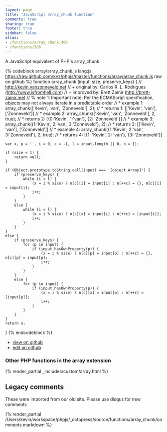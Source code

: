 ```yaml
---
layout: page
title: "JavaScript array_chunk function"
comments: true
sharing: true
footer: true
sidebar: false
alias:
- /functions/array_chunk:306
- /functions/306
---
```

<!-- Generated by Rakefile:build -->
A JavaScript equivalent of PHP's array_chunk

{% codeblock array/array_chunk.js lang:js https://raw.github.com/kvz/phpjs/master/functions/array/array_chunk.js raw on github %}
function array_chunk (input, size, preserve_keys) {
    // http://kevin.vanzonneveld.net
    // +   original by: Carlos R. L. Rodrigues (http://www.jsfromhell.com)
    // +   improved by: Brett Zamir (http://brett-zamir.me)
    // %        note 1: Important note: Per the ECMAScript specification, objects may not always iterate in a predictable order
    // *     example 1: array_chunk(['Kevin', 'van', 'Zonneveld'], 2);
    // *     returns 1: [['Kevin', 'van'], ['Zonneveld']]
    // *     example 2: array_chunk(['Kevin', 'van', 'Zonneveld'], 2, true);
    // *     returns 2: [{0:'Kevin', 1:'van'}, {2: 'Zonneveld'}]
    // *     example 3: array_chunk({1:'Kevin', 2:'van', 3:'Zonneveld'}, 2);
    // *     returns 3: [['Kevin', 'van'], ['Zonneveld']]
    // *     example 4: array_chunk({1:'Kevin', 2:'van', 3:'Zonneveld'}, 2, true);
    // *     returns 4: [{1: 'Kevin', 2: 'van'}, {3: 'Zonneveld'}]
    
    var x, p = '', i = 0, c = -1, l = input.length || 0, n = [];
    
    if (size < 1) {
        return null;
    }

    if (Object.prototype.toString.call(input) === '[object Array]') {
        if (preserve_keys) {
            while (i < l) {
                (x = i % size) ? n[c][i] = input[i] : n[++c] = {}, n[c][i] = input[i];
                i++;
            }
        }
        else {
            while (i < l) {
                (x = i % size) ? n[c][x] = input[i] : n[++c] = [input[i]];
                i++;
            }
        }
    }
    else {
        if (preserve_keys) {
            for (p in input) {
                if (input.hasOwnProperty(p)) {
                    (x = i % size) ? n[c][p] = input[p] : n[++c] = {}, n[c][p] = input[p];
                    i++;
                }
            }
        }
        else {
            for (p in input) {
                if (input.hasOwnProperty(p)) {
                    (x = i % size) ? n[c][x] = input[p] : n[++c] = [input[p]];
                    i++;
                }
            }
        }
    }
    return n;
}
{% endcodeblock %}

 - [view on github](https://github.com/kvz/phpjs/blob/master/functions/array/array_chunk.js)
 - [edit on github](https://github.com/kvz/phpjs/edit/master/functions/array/array_chunk.js)

### Other PHP functions in the array extension
{% render_partial _includes/custom/array.html %}
## Legacy comments
These were imported from our old site. Please use disqus for new comments
<div style="overflow-y: scroll; height: 500px;">
{% render_partial /Users/kevin/workspace/phpjs/_octopress/source/functions/array_chunk/comments.markdown %}
</div>
